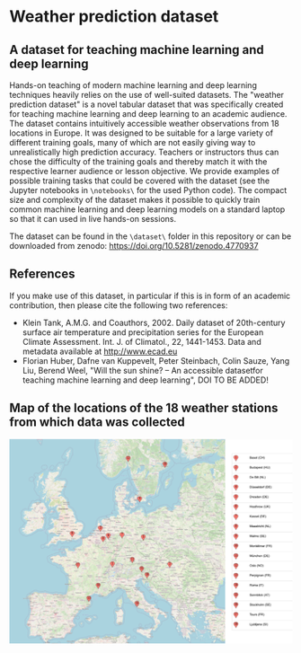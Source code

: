 # Weather prediction dataset
## A dataset for teaching machine learning and deep learning

Hands-on teaching of modern machine learning and deep learning techniques heavily relies on the use of well-suited datasets. 
The "weather prediction dataset" is a novel tabular dataset that was specifically created for teaching machine learning and deep learning to an academic audience.
The dataset contains intuitively accessible weather observations from 18 locations in Europe. It was designed to be suitable for a large variety of different training goals, many of which are not easily giving way to unrealistically high prediction accuracy. Teachers or instructors thus can chose the difficulty of the training goals and thereby match it with the respective learner audience or lesson objective. 
We provide examples of possible training tasks that could be covered with the dataset (see the Jupyter notebooks in `\notebooks\` for the used Python code). 
The compact size and complexity of the dataset makes it possible to quickly train common machine learning and deep learning models on a standard laptop so that it can used in live hands-on sessions.

The dataset can be found in the `\dataset\` folder in this repository or can be downloaded from zenodo: https://doi.org/10.5281/zenodo.4770937


## References
If you make use of this dataset, in particular if this is in form of an academic contribution, then please cite the following two references:

- Klein Tank, A.M.G. and Coauthors, 2002. Daily dataset of 20th-century surface
air temperature and precipitation series for the European Climate Assessment.
Int. J. of Climatol., 22, 1441-1453.
Data and metadata available at http://www.ecad.eu
- Florian Huber, Dafne van Kuppevelt, Peter Steinbach, Colin Sauze, Yang Liu, Berend Weel, "Will the sun shine? – An accessible datasetfor teaching machine learning and deep learning", DOI TO BE ADDED!


## Map of the locations of the 18 weather stations from which data was collected
![Map of weather stations](/dataset/weather_prediction_dataset_map.png)

